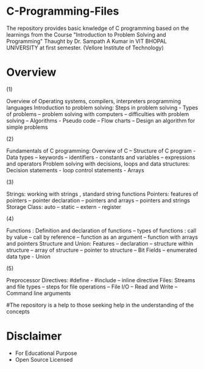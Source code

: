 # C-Programming-Files
The repository provides basic knwledge of C programming based on the learnings from the Course "Introduction to Problem Solving and Programming"
Thaught by Dr. Sampath A Kumar in VIT BHOPAL UNIVERSITY at first semester. 
(Vellore Institute of Technology)

# Overview 




(1)

Overview of Operating systems, compilers, interpreters programming languages Introduction to problem solving: Steps in problem solving - Types
of problems – problem solving with computers – difficulties with problem solving – Algorithms - Pseudo code – Flow charts – Design an algorithm for simple problems




(2)

Fundamentals of C programming: Overview of C – Structure of C program - Data types – keywords – identifiers - constants and variables – expressions and operators
Problem solving with decisions, loops and data structures: Decision statements - loop control statements - Arrays




(3)

Strings: working with strings , standard string functions Pointers: features of pointers – pointer declaration – pointers and arrays – pointers and strings Storage Class: auto – static – extern - register




(4)

Functions : Definition and declaration of functions – types of functions : call by value – call by reference – function as an argument – function with arrays and pointers Structure and Union: Features – declaration – structure within
structure – array of structure – pointer to structure – Bit Fields – enumerated data type - Union




(5)

Preprocessor Directives: #define - #include – inline directive Files: Streams and file types – steps for file operations – File I/O – Read and Write – Command line arguments




#The repository is a help to those seeking help in the understanding of the concepts

# Disclaimer
* For Educational Purpose
* Open Source Licensed
